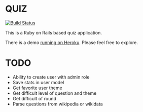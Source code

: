 # QUIZ
[![Build Status](https://travis-ci.org/NILID/quiz.svg?branch=main)](https://travis-ci.org/NILID/quiz)

This is a Ruby on Rails based quiz application.

There is a demo  [running on Heroku](https://quizavr.herokuapp.com/). Please feel free to explore.

# TODO

* Ability to create user with admin role
* Save stats in user model
* Get favorite user theme
* Get difficult level of question and theme
* Get difficult of round
* Parse questions from wikipedia or wikidata